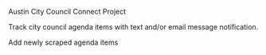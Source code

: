 Austin City Council Connect Project

Track city council agenda items with text and/or email message notification.

Add newly scraped agenda items
